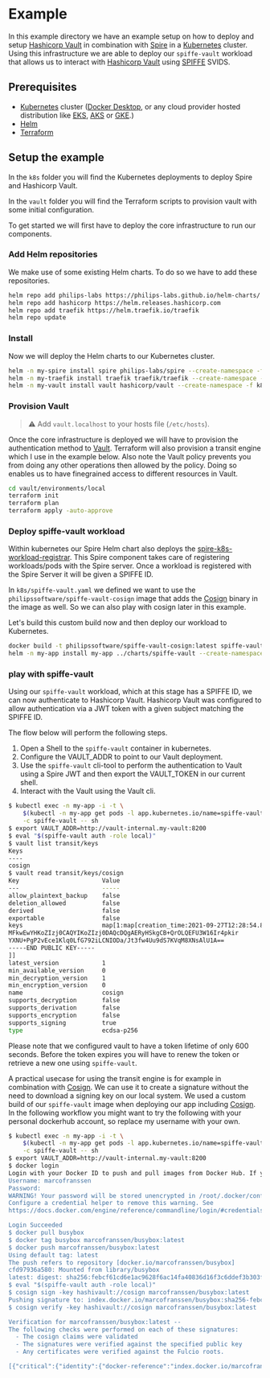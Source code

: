 # Example

In this example directory we have an example setup on how to deploy and setup [Hashicorp Vault][hashi-vault] in combination with [Spire][spire] in a [Kubernetes][kubernetes] cluster. Using this infrastructure we are able to deploy our `spiffe-vault` workload that allows us to interact with [Hashicorp Vault][hashi-vault] using [SPIFFE][spiffe] SVIDS.

## Prerequisites

- [Kubernetes][kubernetes] cluster ([Docker Desktop][docker-desktop], or any cloud provider hosted distribution like [EKS][eks], [AKS][aks] or [GKE][gke].)
- [Helm][helm]
- [Terraform][terraform]

## Setup the example

In the `k8s` folder you will find the Kubernetes deployments to deploy Spire and Hashicorp Vault.

In the `vault` folder you will find the Terraform scripts to provision vault with some initial configuration.

To get started we will first have to deploy the core infrastructure to run our components.

### Add Helm repositories

We make use of some existing Helm charts. To do so we have to add these repositories.

```bash
helm repo add philips-labs https://philips-labs.github.io/helm-charts/
helm repo add hashicorp https://helm.releases.hashicorp.com
helm repo add traefik https://helm.traefik.io/traefik
helm repo update
```

### Install

Now we will deploy the Helm charts to our Kubernetes cluster.

```bash
helm -n my-spire install spire philips-labs/spire --create-namespace -f k8s/spire-values.yaml
helm -n my-traefik install traefik traefik/traefik --create-namespace -f k8s/traefik-values.yaml
helm -n my-vault install vault hashicorp/vault --create-namespace -f k8s/vault-values.yaml
```

### Provision Vault

> :warning: Add `vault.localhost` to your hosts file (`/etc/hosts`).

Once the core infrastructure is deployed we will have to provision the authentication method to [Vault][hashi-vault]. Terraform will also provision a transit engine which I use in the example below. Also note the Vault policy prevents you from doing any other operations then allowed by the policy. Doing so enables us to have finegrained access to different resources in Vault.

```bash
cd vault/environments/local
terraform init
terraform plan
terraform apply -auto-approve
```

### Deploy spiffe-vault workload

Within kubernetes our Spire Helm chart also deploys the [spire-k8s-workload-registrar][spire-k8s-workload-registrar]. This Spire component takes care of registering workloads/pods with the Spire server. Once a workload is registered with the Spire Server it will be given a SPIFFE ID.

In `k8s/spiffe-vault.yaml` we defined we want to use the `philipssoftware/spiffe-vault-cosign` image that adds the [Cosign][cosign] binary in the image as well. So we can also play with cosign later in this example.

Let's build this custom build now and then deploy our workload to Kubernetes.

```bash
docker build -t philipssoftware/spiffe-vault-cosign:latest spiffe-vault-cosign
helm -n my-app install my-app ../charts/spiffe-vault --create-namespace -f k8s/spiffe-vault.yaml
```

### play with spiffe-vault

Using our `spiffe-vault` workload, which at this stage has a SPIFFE ID, we can now authenticate to Hashicorp Vault. Hashicorp Vault was configured to allow authentication via a JWT token with a given subject matching the SPIFFE ID.

The flow below will perform the following steps.

1. Open a Shell to the `spiffe-vault` container in kubernetes.
2. Configure the VAULT_ADDR to point to our Vault deployment.
3. Use the `spiffe-vault` cli-tool to perform the authentication to Vault using a Spire JWT and then export the VAULT_TOKEN in our current shell.
4. Interact with the Vault using the Vault cli.

```bash
$ kubectl exec -n my-app -i -t \
    $(kubectl -n my-app get pods -l app.kubernetes.io/name=spiffe-vault -o jsonpath="{.items[0].metadata.name}") \
    -c spiffe-vault -- sh
$ export VAULT_ADDR=http://vault-internal.my-vault:8200
$ eval "$(spiffe-vault auth -role local)"
$ vault list transit/keys
Keys
----
cosign
$ vault read transit/keys/cosign
Key                       Value
---                       -----
allow_plaintext_backup    false
deletion_allowed          false
derived                   false
exportable                false
keys                      map[1:map[creation_time:2021-09-27T12:28:54.878899344Z name:P-256 public_key:-----BEGIN PUBLIC KEY-----
MFkwEwYHKoZIzj0CAQYIKoZIzj0DAQcDQgAERyHSkgCB+QrOLQEFU3W16Ir4pkir
YXNU+PgP2vEce1Klq0LfG792iLCNIODa/Jt3fw4Uu9dS7KVqM8XNsAlU1A==
-----END PUBLIC KEY-----
]]
latest_version            1
min_available_version     0
min_decryption_version    1
min_encryption_version    0
name                      cosign
supports_decryption       false
supports_derivation       false
supports_encryption       false
supports_signing          true
type                      ecdsa-p256
```

Please note that we configured vault to have a token lifetime of only 600 seconds. Before the token expires you will have to renew the token or retrieve a new one using `spiffe-vault`.

A practical usecase for using the transit engine is for example in combination with [Cosign][cosign]. We can use it to create a signature without the need to download a signing key on our local system. We used a custom build of our `spiffe-vault` image when deploying our app including [Cosign][cosign]. In the following workflow you might want to try the following with your personal dockerhub account, so replace my username with your own.

```bash
$ kubectl exec -n my-app -i -t \
    $(kubectl -n my-app get pods -l app.kubernetes.io/name=spiffe-vault -o jsonpath="{.items[0].metadata.name}") \
    -c spiffe-vault -- sh
$ export VAULT_ADDR=http://vault-internal.my-vault:8200
$ docker login
Login with your Docker ID to push and pull images from Docker Hub. If you don't have a Docker ID, head over to https://hub.docker.com to create one.
Username: marcofranssen
Password:
WARNING! Your password will be stored unencrypted in /root/.docker/config.json.
Configure a credential helper to remove this warning. See
https://docs.docker.com/engine/reference/commandline/login/#credentials-store

Login Succeeded
$ docker pull busybox
$ docker tag busybox marcofranssen/busybox:latest
$ docker push marcofranssen/busybox:latest
Using default tag: latest
The push refers to repository [docker.io/marcofranssen/busybox]
cfd97936a580: Mounted from library/busybox
latest: digest: sha256:febcf61cd6e1ac9628f6ac14fa40836d16f3c6ddef3b303ff0321606e55ddd0b size: 527
$ eval "$(spiffe-vault auth -role local)"
$ cosign sign -key hashivault://cosign marcofranssen/busybox:latest
Pushing signature to: index.docker.io/marcofranssen/busybox:sha256-febcf61cd6e1ac9628f6ac14fa40836d16f3c6ddef3b303ff0321606e55ddd0b.sig
$ cosign verify -key hashivault://cosign marcofranssen/busybox:latest

Verification for marcofranssen/busybox:latest --
The following checks were performed on each of these signatures:
  - The cosign claims were validated
  - The signatures were verified against the specified public key
  - Any certificates were verified against the Fulcio roots.

[{"critical":{"identity":{"docker-reference":"index.docker.io/marcofranssen/busybox"},"image":{"docker-manifest-digest":"sha256:febcf61cd6e1ac9628f6ac14fa40836d16f3c6ddef3b303ff0321606e55ddd0b"},"type":"cosign container image signature"},"optional":null}]
```

[kubernetes]: https://kubernetes.io "Production-Grade Container Orchestration"
[hashi-vault]: https://vaultproject.io "Manage Secrets and Protect Sensitive Data"
[spiffe]: https://spiffe.io "A universal identity control plane for distributed systems"
[spire]: https://spiffe.io/downloads/ "Implementation of the SPIFFE protocol"
[terraform]: https://terraform.io "Open-source infrastructure as code software tool"
[helm]: https://helm.sh "The package manager for Kubernetes"
[docker-desktop]: https://www.docker.com/products/docker-desktop "The fastest way to containerize applications on your desktop"
[eks]: https://aws.amazon.com/eks/ "Amazon Elastic Kubernetes Service"
[aks]: https://azure.microsoft.com/en-us/services/kubernetes-service/ "Azure Kubernetes Service"
[gke]: https://cloud.google.com/kubernetes-engine "Google Kubernetes Engine"
[spire-k8s-workload-registrar]: https://github.com/spiffe/spire/tree/main/support/k8s/k8s-workload-registrar "The SPIRE Kubernetes Workload Registrar implements a Kubernetes ValidatingAdmissionWebhook that facilitates automatic workload registration within Kubernetes."
[cosign]: https://github.com/sigstore/cosign "Container Signing, Verification and Storage in an OCI registry."
